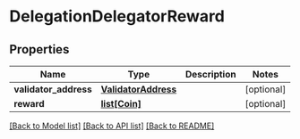 # DelegationDelegatorReward

## Properties
Name | Type | Description | Notes
------------ | ------------- | ------------- | -------------
**validator_address** | [**ValidatorAddress**](ValidatorAddress.md) |  | [optional] 
**reward** | [**list[Coin]**](Coin.md) |  | [optional] 

[[Back to Model list]](../README.md#documentation-for-models) [[Back to API list]](../README.md#documentation-for-api-endpoints) [[Back to README]](../README.md)


